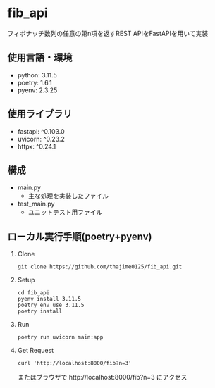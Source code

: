 # fib_api
フィボナッチ数列の任意の第n項を返すREST APIをFastAPIを用いて実装

## 使用言語・環境
- python: 3.11.5
- poetry: 1.6.1
- pyenv: 2.3.25

## 使用ライブラリ
- fastapi: ^0.103.0
- uvicorn: ^0.23.2
- httpx: ^0.24.1

## 構成
- main.py
    - 主な処理を実装したファイル
- test_main.py
    - ユニットテスト用ファイル

## ローカル実行手順(poetry+pyenv)
1. Clone
    ```
    git clone https://github.com/thajime0125/fib_api.git
    ```
2. Setup
    ```
    cd fib_api
    pyenv install 3.11.5
    poetry env use 3.11.5
    poetry install
    ```
3. Run
    ```
    poetry run uvicorn main:app
    ```
4. Get Request
    ```
    curl 'http://localhost:8000/fib?n=3'
    ```
    またはブラウザで http://localhost:8000/fib?n=3 にアクセス